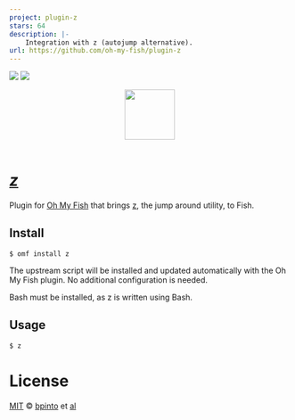 ```yaml
---
project: plugin-z
stars: 64
description: |-
    Integration with z (autojump alternative).
url: https://github.com/oh-my-fish/plugin-z
---
```


[![][travis-badge]][travis-link]
![][license-badge]

<div align="center">
  <a href="http://github.com/oh-my-fish/oh-my-fish">
  <img width=90px  src="https://cloud.githubusercontent.com/assets/8317250/8510172/f006f0a4-230f-11e5-98b6-5c2e3c87088f.png">
  </a>
</div>
<br>

#  [_z_][z]

Plugin for [Oh My Fish][omf-link] that brings [z], the jump around utility, to Fish.

## Install

```fish
$ omf install z
```

The upstream script will be installed and updated automatically with the Oh My Fish plugin. No additional configuration is needed.

Bash must be installed, as z is written using Bash.

## Usage

```fish
$ z
```

# License

[MIT][mit] © [bpinto][author] et [al][contributors]


[mit]:            http://opensource.org/licenses/MIT
[author]:         http://github.com/bpinto
[contributors]:   https://github.com/oh-my-fish/plugin-z/graphs/contributors
[omf-link]:       https://www.github.com/oh-my-fish/oh-my-fish
[z]:              https://github.com/rupa/z

[license-badge]:  https://img.shields.io/badge/license-MIT-007EC7.svg?style=flat-square
[travis-badge]:   http://img.shields.io/travis/oh-my-fish/plugin-z.svg?style=flat-square
[travis-link]:    https://travis-ci.org/oh-my-fish/plugin-z


